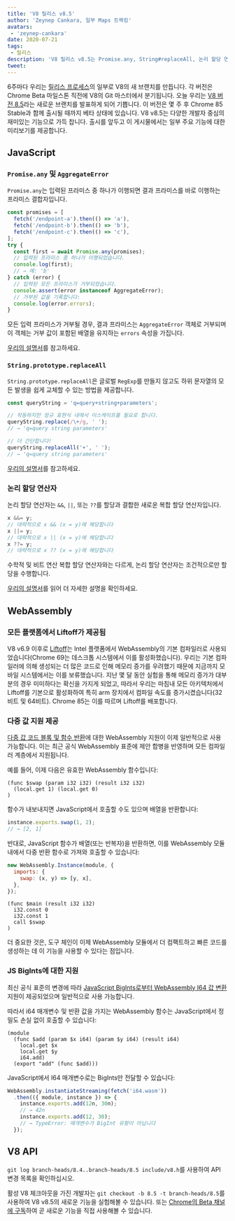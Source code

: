 ```yaml
---
title: 'V8 릴리스 v8.5'
author: 'Zeynep Cankara, 일부 Maps 트랙킹'
avatars:
 - 'zeynep-cankara'
date: 2020-07-21
tags:
 - 릴리스
description: 'V8 릴리스 v8.5는 Promise.any, String#replaceAll, 논리 할당 연산자, WebAssembly 다중 값 및 BigInt 지원, 그리고 성능 개선을 포함합니다.'
tweet:
---
```

6주마다 우리는 [릴리스 프로세스](https://v8.dev/docs/release-process)의 일부로 V8의 새 브랜치를 만듭니다. 각 버전은 Chrome Beta 마일스톤 직전에 V8의 Git 마스터에서 분기됩니다. 오늘 우리는 [V8 버전 8.5](https://chromium.googlesource.com/v8/v8.git/+log/branch-heads/8.5)라는 새로운 브랜치를 발표하게 되어 기쁩니다. 이 버전은 몇 주 후 Chrome 85 Stable과 함께 출시될 때까지 베타 상태에 있습니다. V8 v8.5는 다양한 개발자 중심의 재미있는 기능으로 가득 찹니다. 출시를 앞두고 이 게시물에서는 일부 주요 기능에 대한 미리보기를 제공합니다.

<!--truncate-->
## JavaScript

### `Promise.any` 및 `AggregateError`

`Promise.any`는 입력된 프라미스 중 하나가 이행되면 결과 프라미스를 바로 이행하는 프라미스 결합자입니다.

```js
const promises = [
  fetch('/endpoint-a').then(() => 'a'),
  fetch('/endpoint-b').then(() => 'b'),
  fetch('/endpoint-c').then(() => 'c'),
];
try {
  const first = await Promise.any(promises);
  // 입력된 프라미스 중 하나가 이행되었습니다.
  console.log(first);
  // → 예: 'b'
} catch (error) {
  // 입력된 모든 프라미스가 거부되었습니다.
  console.assert(error instanceof AggregateError);
  // 거부된 값을 기록합니다:
  console.log(error.errors);
}
```

모든 입력 프라미스가 거부될 경우, 결과 프라미스는 `AggregateError` 객체로 거부되며 이 객체는 거부 값이 포함된 배열을 유지하는 `errors` 속성을 가집니다.

[우리의 설명서](https://v8.dev/features/promise-combinators#promise.any)를 참고하세요.

### `String.prototype.replaceAll`

`String.prototype.replaceAll`은 글로벌 `RegExp`를 만들지 않고도 하위 문자열의 모든 발생을 쉽게 교체할 수 있는 방법을 제공합니다.

```js
const queryString = 'q=query+string+parameters';

// 작동하지만 정규 표현식 내에서 이스케이프를 필요로 합니다.
queryString.replace(/\+/g, ' ');
// → 'q=query string parameters'

// 더 간단합니다!
queryString.replaceAll('+', ' ');
// → 'q=query string parameters'
```

[우리의 설명서](https://v8.dev/features/string-replaceall)를 참고하세요.

### 논리 할당 연산자

논리 할당 연산자는 `&&`, `||`, 또는 `??`를 할당과 결합한 새로운 복합 할당 연산자입니다.

```js
x &&= y;
// 대략적으로 x && (x = y)에 해당합니다
x ||= y;
// 대략적으로 x || (x = y)에 해당합니다
x ??= y;
// 대략적으로 x ?? (x = y)에 해당합니다
```

수학적 및 비트 연산 복합 할당 연산자와는 다르게, 논리 할당 연산자는 조건적으로만 할당을 수행합니다.

[우리의 설명서](https://v8.dev/features/logical-assignment)를 읽어 더 자세한 설명을 확인하세요.

## WebAssembly

### 모든 플랫폼에서 Liftoff가 제공됨

V8 v6.9 이후로 [Liftoff](https://v8.dev/blog/liftoff)는 Intel 플랫폼에서 WebAssembly의 기본 컴파일러로 사용되었습니다(Chrome 69는 데스크톱 시스템에서 이를 활성화했습니다). 우리는 기본 컴파일러에 의해 생성되는 더 많은 코드로 인해 메모리 증가를 우려했기 때문에 지금까지 모바일 시스템에서는 이를 보류했습니다. 지난 몇 달 동안 실험을 통해 메모리 증가가 대부분의 경우 미미하다는 확신을 가지게 되었고, 따라서 우리는 마침내 모든 아키텍처에서 Liftoff를 기본으로 활성화하여 특히 arm 장치에서 컴파일 속도를 증가시켰습니다(32비트 및 64비트). Chrome 85는 이를 따르며 Liftoff를 배포합니다.

### 다중 값 지원 제공

[다중 값 코드 블록 및 함수 반환](https://github.com/WebAssembly/multi-value)에 대한 WebAssembly 지원이 이제 일반적으로 사용 가능합니다. 이는 최근 공식 WebAssembly 표준에 제안 합병을 반영하며 모든 컴파일러 계층에서 지원됩니다.

예를 들어, 이제 다음은 유효한 WebAssembly 함수입니다:

```wasm
(func $swap (param i32 i32) (result i32 i32)
  (local.get 1) (local.get 0)
)
```

함수가 내보내지면 JavaScript에서 호출할 수도 있으며 배열을 반환합니다:

```js
instance.exports.swap(1, 2);
// → [2, 1]
```

반대로, JavaScript 함수가 배열(또는 반복자)을 반환하면, 이를 WebAssembly 모듈 내에서 다중 반환 함수로 가져와 호출할 수 있습니다:

```js
new WebAssembly.Instance(module, {
  imports: {
    swap: (x, y) => [y, x],
  },
});
```

```wasm
(func $main (result i32 i32)
  i32.const 0
  i32.const 1
  call $swap
)
```

더 중요한 것은, 도구 체인이 이제 WebAssembly 모듈에서 더 컴팩트하고 빠른 코드를 생성하는 데 이 기능을 사용할 수 있다는 점입니다.

### JS BigInts에 대한 지원

최신 공식 표준의 변경에 따라 [JavaScript BigInts로부터 WebAssembly I64 값 변환](https://github.com/WebAssembly/JS-BigInt-integration) 지원이 제공되었으며 일반적으로 사용 가능합니다.

따라서 i64 매개변수 및 반환 값을 가지는 WebAssembly 함수는 JavaScript에서 정밀도 손실 없이 호출할 수 있습니다:

```wasm
(module
  (func $add (param $x i64) (param $y i64) (result i64)
    local.get $x
    local.get $y
    i64.add)
  (export "add" (func $add)))
```

JavaScript에서 I64 매개변수로는 BigInts만 전달할 수 있습니다:

```js
WebAssembly.instantiateStreaming(fetch('i64.wasm'))
  .then(({ module, instance }) => {
    instance.exports.add(12n, 30n);
    // → 42n
    instance.exports.add(12, 30);
    // → TypeError: 매개변수가 BigInt 유형이 아닙니다
  });
```

## V8 API

`git log branch-heads/8.4..branch-heads/8.5 include/v8.h`를 사용하여 API 변경 목록을 확인하십시오.

활성 V8 체크아웃을 가진 개발자는 `git checkout -b 8.5 -t branch-heads/8.5`를 사용하여 V8 v8.5의 새로운 기능을 실험해볼 수 있습니다. 또는 [Chrome의 Beta 채널에 구독](https://www.google.com/chrome/browser/beta.html)하여 곧 새로운 기능을 직접 사용해볼 수 있습니다.
